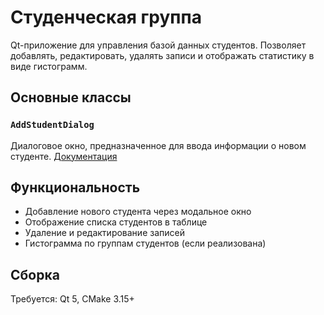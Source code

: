 # Студенческая группа

Qt-приложение для управления базой данных студентов. Позволяет добавлять, редактировать, удалять записи и отображать статистику в виде гистограмм.

## Основные классы

### `AddStudentDialog`

Диалоговое окно, предназначенное для ввода информации о новом студенте. [Документация](mainwindow.h)

## Функциональность

- Добавление нового студента через модальное окно
- Отображение списка студентов в таблице
- Удаление и редактирование записей
- Гистограмма по группам студентов (если реализована)

## Сборка

Требуется: Qt 5, CMake 3.15+
